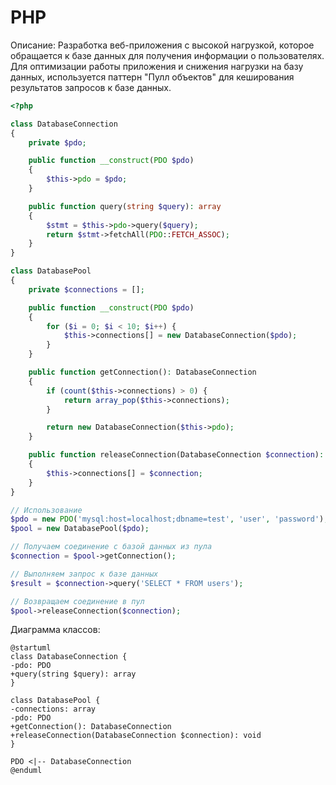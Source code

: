 # PHP

Описание: Разработка веб-приложения с высокой нагрузкой, которое обращается к базе данных для получения информации о пользователях. Для оптимизации работы приложения и снижения нагрузки на базу данных, используется паттерн "Пулл объектов" для кеширования результатов запросов к базе данных.

```php
<?php

class DatabaseConnection
{
    private $pdo;

    public function __construct(PDO $pdo)
    {
        $this->pdo = $pdo;
    }

    public function query(string $query): array
    {
        $stmt = $this->pdo->query($query);
        return $stmt->fetchAll(PDO::FETCH_ASSOC);
    }
}

class DatabasePool
{
    private $connections = [];

    public function __construct(PDO $pdo)
    {
        for ($i = 0; $i < 10; $i++) {
            $this->connections[] = new DatabaseConnection($pdo);
        }
    }

    public function getConnection(): DatabaseConnection
    {
        if (count($this->connections) > 0) {
            return array_pop($this->connections);
        }

        return new DatabaseConnection($this->pdo);
    }

    public function releaseConnection(DatabaseConnection $connection): void
    {
        $this->connections[] = $connection;
    }
}
```

```php
// Использование
$pdo = new PDO('mysql:host=localhost;dbname=test', 'user', 'password');
$pool = new DatabasePool($pdo);

// Получаем соединение с базой данных из пула
$connection = $pool->getConnection();

// Выполняем запрос к базе данных
$result = $connection->query('SELECT * FROM users');

// Возвращаем соединение в пул
$pool->releaseConnection($connection);
```

Диаграмма классов:

```plant-uml
@startuml
class DatabaseConnection {
-pdo: PDO
+query(string $query): array
}

class DatabasePool {
-connections: array
-pdo: PDO
+getConnection(): DatabaseConnection
+releaseConnection(DatabaseConnection $connection): void
}

PDO <|-- DatabaseConnection
@enduml
```
